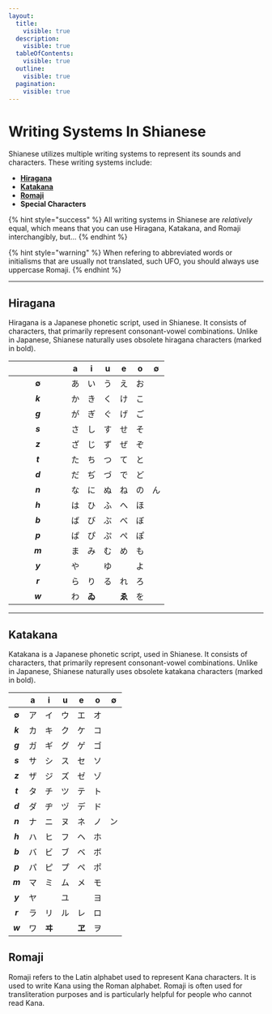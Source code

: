 ```yaml
---
layout:
  title:
    visible: true
  description:
    visible: true
  tableOfContents:
    visible: true
  outline:
    visible: true
  pagination:
    visible: true
---
```


# Writing Systems In Shianese

Shianese utilizes multiple writing systems to represent its sounds and characters. These writing systems include:&#x20;

* [**Hiragana**](writing-systems-in-shianese.md#hiragana)
* [**Katakana**](writing-systems-in-shianese.md#katakana)
* [**Romaji**](writing-systems-in-shianese.md#romaji)
* **Special Characters**

{% hint style="success" %}
All writing systems in Shianese are _relatively_ equal, which means that you can use Hiragana, Katakana, and Romaji interchangibly, but...
{% endhint %}

{% hint style="warning" %}
When refering to abbreviated words or initialisms that are usually not translated, such UFO, you should always use uppercase Romaji.
{% endhint %}

***

## Hiragana

Hiragana is a Japanese phonetic script, used in Shianese. It consists of characters, that primarily represent consonant-vowel combinations. Unlike in Japanese, Shianese naturally uses obsolete hiragana characters (marked in bold).

<table><thead><tr><th width="100" align="center">　</th><th align="center">a</th><th align="center">i</th><th align="center">u</th><th align="center">e</th><th align="center">o</th><th align="center">∅</th></tr></thead><tbody><tr><td align="center"><strong>∅</strong></td><td align="center">あ</td><td align="center">い</td><td align="center">う</td><td align="center">え</td><td align="center">お</td><td align="center"></td></tr><tr><td align="center"><em><strong>k</strong></em></td><td align="center">か</td><td align="center">き</td><td align="center">く</td><td align="center">け</td><td align="center">こ</td><td align="center"></td></tr><tr><td align="center"><em><strong>g</strong></em></td><td align="center">が</td><td align="center">ぎ</td><td align="center">ぐ</td><td align="center">げ</td><td align="center">ご</td><td align="center"></td></tr><tr><td align="center"><em><strong>s</strong></em></td><td align="center">さ</td><td align="center">し</td><td align="center">す</td><td align="center">せ</td><td align="center">そ</td><td align="center"></td></tr><tr><td align="center"><em><strong>z</strong></em></td><td align="center">ざ</td><td align="center">じ</td><td align="center">ず</td><td align="center">ぜ</td><td align="center">ぞ</td><td align="center"></td></tr><tr><td align="center"><em><strong>t</strong></em></td><td align="center">た</td><td align="center">ち</td><td align="center">つ</td><td align="center">て</td><td align="center">と</td><td align="center"></td></tr><tr><td align="center"><em><strong>d</strong></em></td><td align="center">だ</td><td align="center">ぢ</td><td align="center">づ</td><td align="center">で</td><td align="center">ど</td><td align="center"></td></tr><tr><td align="center"><em><strong>n</strong></em></td><td align="center">な</td><td align="center">に</td><td align="center">ぬ</td><td align="center">ね</td><td align="center">の</td><td align="center">ん</td></tr><tr><td align="center"><em><strong>h</strong></em></td><td align="center">は</td><td align="center">ひ</td><td align="center">ふ</td><td align="center">へ</td><td align="center">ほ</td><td align="center"></td></tr><tr><td align="center"><em><strong>b</strong></em></td><td align="center">ば</td><td align="center">び</td><td align="center">ぶ</td><td align="center">べ</td><td align="center">ぼ</td><td align="center"></td></tr><tr><td align="center"><em><strong>p</strong></em></td><td align="center">ぱ</td><td align="center">ぴ</td><td align="center">ぷ</td><td align="center">ぺ</td><td align="center">ぽ</td><td align="center"></td></tr><tr><td align="center"><em><strong>m</strong></em></td><td align="center">ま</td><td align="center">み</td><td align="center">む</td><td align="center">め</td><td align="center">も</td><td align="center"></td></tr><tr><td align="center"><em><strong>y</strong></em></td><td align="center">や</td><td align="center"></td><td align="center">ゆ</td><td align="center"></td><td align="center">よ</td><td align="center"></td></tr><tr><td align="center"><em><strong>r</strong></em></td><td align="center">ら</td><td align="center">り</td><td align="center">る</td><td align="center">れ</td><td align="center">ろ</td><td align="center"></td></tr><tr><td align="center"><em><strong>w</strong></em></td><td align="center">わ</td><td align="center"><strong>ゐ</strong></td><td align="center"></td><td align="center"><strong>ゑ</strong></td><td align="center">を</td><td align="center"></td></tr></tbody></table>

***

## Katakana

Katakana is a Japanese phonetic script, used in Shianese. It consists of characters, that primarily represent consonant-vowel combinations. Unlike in Japanese, Shianese naturally uses obsolete katakana characters (marked in bold).

|    　    |  a  |   i   |  u  |   e   |  o  |  ∅  |
| :-----: | :-: | :---: | :-: | :---: | :-: | :-: |
|  **∅**  |  ア  |   イ   |  ウ  |   エ   |  オ  |     |
| _**k**_ |  カ  |   キ   |  ク  |   ケ   |  コ  |     |
| _**g**_ |  ガ  |   ギ   |  グ  |   ゲ   |  ゴ  |     |
| _**s**_ |  サ  |   シ   |  ス  |   セ   |  ソ  |     |
| _**z**_ |  ザ  |   ジ   |  ズ  |   ゼ   |  ゾ  |     |
| _**t**_ |  タ  |   チ   |  ツ  |   テ   |  ト  |     |
| _**d**_ |  ダ  |   ヂ   |  ヅ  |   デ   |  ド  |     |
| _**n**_ |  ナ  |   ニ   |  ヌ  |   ネ   |  ノ  |  ン  |
| _**h**_ |  ハ  |   ヒ   |  フ  |   ヘ   |  ホ  |     |
| _**b**_ |  バ  |   ビ   |  ブ  |   ベ   |  ボ  |     |
| _**p**_ |  パ  |   ピ   |  プ  |   ペ   |  ポ  |     |
| _**m**_ |  マ  |   ミ   |  ム  |   メ   |  モ  |     |
| _**y**_ |  ヤ  |       |  ユ  |       |  ヨ  |     |
| _**r**_ |  ラ  |   リ   |  ル  |   レ   |  ロ  |     |
| _**w**_ |  ワ  | **ヰ** |     | **ヱ** |  ヲ  |     |

## Romaji

Romaji refers to the Latin alphabet used to represent Kana characters. It is used to write Kana using the Roman alphabet. Romaji is often used for transliteration purposes and is particularly helpful for people who cannot read Kana.
